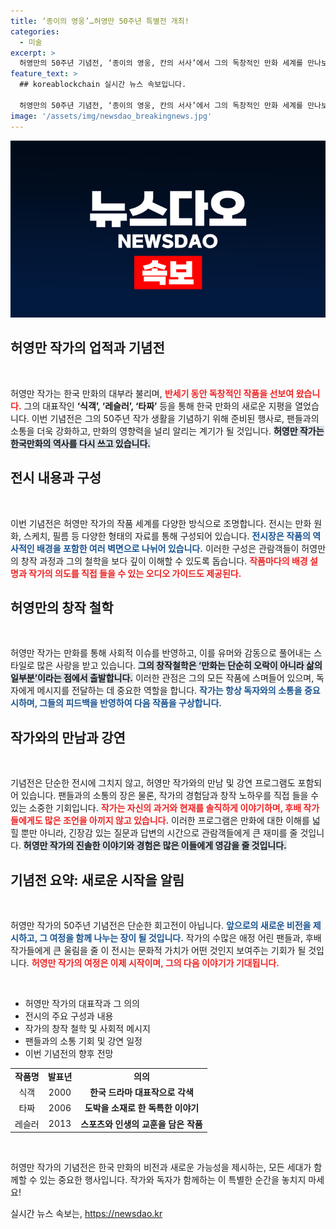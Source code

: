 ```yaml
---
title: ‘종이의 영웅’…허영만 50주년 특별전 개최!
categories:
  - 미술
excerpt: >
  허영만의 50주년 기념전, ‘종이의 영웅, 칸의 서사’에서 그의 독창적인 만화 세계를 만나보세요. 작품 속에 숨겨진 이야기와 매력을 한눈에 확인할 기회! 클릭 필수!
feature_text: >
  ## koreablockchain 실시간 뉴스 속보입니다.

  허영만의 50주년 기념전, ‘종이의 영웅, 칸의 서사’에서 그의 독창적인 만화 세계를 만나보세요. 작품 속에 숨겨진 이야기와 매력을 한눈에 확인할 기회! 클릭 필수!
image: '/assets/img/newsdao_breakingnews.jpg'
---
```


<p><img src="/assets/img/newsdao_breakingnews.jpg" alt="koreablockchain 속보" /></p>

<h2 data-ke-size="size26">허영만 작가의 업적과 기념전</h2>

<p data-ke-size="size16">&nbsp;</p> 

<p>허영만 작가는 한국 만화의 대부라 불리며, <b><span style="color: #ee2323;">반세기 동안 독창적인 작품을 선보여 왔습니다.</span></b> 그의 대표작인 <b>‘식객’, ‘레슬러’, ‘타짜’</b> 등을 통해 한국 만화의 새로운 지평을 열었습니다. 이번 기념전은 그의 50주년 작가 생활을 기념하기 위해 준비된 행사로, 팬들과의 소통을 더욱 강화하고, 만화의 영향력을 널리 알리는 계기가 될 것입니다. <b><span style="background-color: #21538527;">허영만 작가는 한국만화의 역사를 다시 쓰고 있습니다.</span></b> </p>

<h2 data-ke-size="size26">전시 내용과 구성</h2>

<p data-ke-size="size16">&nbsp;</p> 

<p>이번 기념전은 허영만 작가의 작품 세계를 다양한 방식으로 조명합니다. 전시는 만화 원화, 스케치, 필름 등 다양한 형태의 자료를 통해 구성되어 있습니다. <b><span style="color: #1a5490;">전시장은 작품의 역사적인 배경을 포함한 여러 벽면으로 나뉘어 있습니다.</span></b> 이러한 구성은 관람객들이 허영만의 창작 과정과 그의 철학을 보다 깊이 이해할 수 있도록 돕습니다. <b><span style="color: #ee2323;">작품마다의 배경 설명과 작가의 의도를 직접 들을 수 있는 오디오 가이드도 제공된다.</span></b> </p>

<h2 data-ke-size="size26">허영만의 창작 철학</h2>

<p data-ke-size="size16">&nbsp;</p> 

<p>허영만 작가는 만화를 통해 사회적 이슈를 반영하고, 이를 유머와 감동으로 풀어내는 스타일로 많은 사랑을 받고 있습니다. <b><span style="background-color: #21538527;">그의 창작철학은 ‘만화는 단순히 오락이 아니라 삶의 일부분’이라는 점에서 출발합니다.</span></b> 이러한 관점은 그의 모든 작품에 스며들어 있으며, 독자에게 메시지를 전달하는 데 중요한 역할을 합니다. <b><span style="color: #1a5490;">작가는 항상 독자와의 소통을 중요시하며, 그들의 피드백을 반영하여 다음 작품을 구상합니다.</span></b> </p>

<h2 data-ke-size="size26">작가와의 만남과 강연</h2>

<p data-ke-size="size16">&nbsp;</p> 

<p>기념전은 단순한 전시에 그치지 않고, 허영만 작가와의 만남 및 강연 프로그램도 포함되어 있습니다. 팬들과의 소통의 장은 물론, 작가의 경험담과 창작 노하우를 직접 들을 수 있는 소중한 기회입니다. <b><span style="color: #ee2323;">작가는 자신의 과거와 현재를 솔직하게 이야기하며, 후배 작가들에게도 많은 조언을 아끼지 않고 있습니다.</span></b> 이러한 프로그램은 만화에 대한 이해를 넓힐 뿐만 아니라, 긴장감 있는 질문과 답변의 시간으로 관람객들에게 큰 재미를 줄 것입니다. <b><span style="background-color: #21538527;">허영만 작가의 진솔한 이야기와 경험은 많은 이들에게 영감을 줄 것입니다.</span></b> </p>

<h2 data-ke-size="size26">기념전 요약: 새로운 시작을 알림</h2>

<p data-ke-size="size16">&nbsp;</p> 

<p>허영만 작가의 50주년 기념전은 단순한 회고전이 아닙니다. <b><span style="color: #1a5490;">앞으로의 새로운 비전을 제시하고, 그 여정을 함께 나누는 장이 될 것입니다.</span></b> 작가의 수많은 애정 어린 팬들과, 후배 작가들에게 큰 울림을 줄 이 전시는 문화적 가치가 어떤 것인지 보여주는 기회가 될 것입니다. <b><span style="color: #ee2323;">허영만 작가의 여정은 이제 시작이며, 그의 다음 이야기가 기대됩니다.</span></b> </p>

<p data-ke-size="size16">&nbsp;</p>

<ul>
  <li>허영만 작가의 대표작과 그 의의</li>
  <li>전시의 주요 구성과 내용</li>
  <li>작가의 창작 철학 및 사회적 메시지</li>
  <li>팬들과의 소통 기회 및 강연 일정</li>
  <li>이번 기념전의 향후 전망</li>
</ul>

<table>
  <tr>
    <td style="text-align: center; height: 17px;"><b>작품명</b></td>
    <td style="text-align: center; height: 17px;"><b>발표년</b></td>
    <td style="text-align: center; height: 17px;"><b>의의</b></td>
  </tr>
  <tr>
    <td style="text-align: center; height: 17px;">식객</td>
    <td style="text-align: center; height: 17px;">2000</td>
    <td style="text-align: center; height: 17px;"><b>한국 드라마 대표작으로 각색</b></td>
  </tr>
  <tr>
    <td style="text-align: center; height: 17px;">타짜</td>
    <td style="text-align: center; height: 17px;">2006</td>
    <td style="text-align: center; height: 17px;"><b>도박을 소재로 한 독특한 이야기</b></td>
  </tr>
  <tr>
    <td style="text-align: center; height: 17px;">레슬러</td>
    <td style="text-align: center; height: 17px;">2013</td>
    <td style="text-align: center; height: 17px;"><b>스포츠와 인생의 교훈을 담은 작품</b></td>
  </tr>
</table>

<p data-ke-size="size16">&nbsp;</p> 

<p>허영만 작가의 기념전은 한국 만화의 비전과 새로운 가능성을 제시하는, 모든 세대가 함께할 수 있는 중요한 행사입니다. 작가와 독자가 함께하는 이 특별한 순간을 놓치지 마세요!</p>
실시간 뉴스 속보는, <a href="https://newsdao.kr" rel="dofollow">https://newsdao.kr</a>


